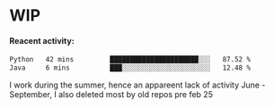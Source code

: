 # WIP

#### Reacent activity:
<!--START_SECTION:waka-->

```txt
Python   42 mins         ██████████████████████░░░   87.52 %
Java     6 mins          ███░░░░░░░░░░░░░░░░░░░░░░   12.48 %
```

<!--END_SECTION:waka-->

I work during the summer, hence an appareent lack of activity June - September, I also deleted most by old repos pre feb 25
